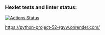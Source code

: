 ### Hexlet tests and linter status:
[![Actions Status](https://github.com/arisesinmight/python-project-52/actions/workflows/hexlet-check.yml/badge.svg)](https://github.com/arisesinmight/python-project-52/actions)

https://python-project-52-rgvw.onrender.com/